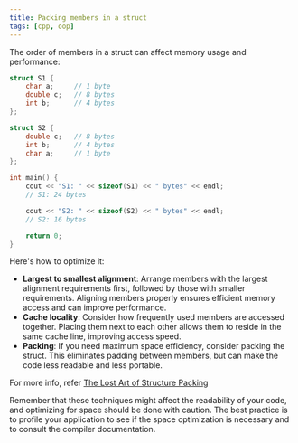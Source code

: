 ```yaml
---
title: Packing members in a struct
tags: [cpp, oop]
---
```


The order of members in a struct can affect memory usage and performance:

```cpp
struct S1 {
    char a;     // 1 byte
    double c;   // 8 bytes
    int b;      // 4 bytes
};

struct S2 {
    double c;   // 8 bytes
    int b;      // 4 bytes
    char a;     // 1 byte
};

int main() {
    cout << "S1: " << sizeof(S1) << " bytes" << endl;
    // S1: 24 bytes

    cout << "S2: " << sizeof(S2) << " bytes" << endl;
    // S2: 16 bytes

    return 0;
}
```

Here's how to optimize it:

- **Largest to smallest alignment**: Arrange members with the largest alignment requirements first, followed by those with smaller requirements. Aligning members properly ensures efficient memory access and can improve performance.
- **Cache locality**: Consider how frequently used members are accessed together. Placing them next to each other allows them to reside in the same cache line, improving access speed.
- **Packing**: If you need maximum space efficiency, consider packing the struct. This eliminates padding between members, but can make the code less readable and less portable.

For more info, refer [The Lost Art of Structure Packing](http://www.catb.org/esr/structure-packing/)

Remember that these techniques might affect the readability of your code, and optimizing for space should be done with caution. The best practice is to profile your application to see if the space optimization is necessary and to consult the compiler documentation.
